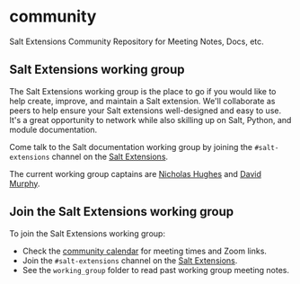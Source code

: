 # community

Salt Extensions Community Repository for Meeting Notes, Docs, etc.

## Salt Extensions working group

The Salt Extensions working group is the place to go if you would like to help
create, improve, and maintain a Salt extension. We'll collaborate as peers to
help ensure your Salt extensions well-designed and easy to use. It's a great
opportunity to network while also skilling up on Salt, Python, and module
documentation.

Come talk to the Salt documentation working group by joining the
`#salt-extensions` channel on the
[Salt Extensions](https://discord.com/channels/1200072194781368340/1208165123240370197).

The current working group captains are
[Nicholas Hughes](https://github.com/nicholasmhughes) and
[David Murphy](https://github.com/dmurphy18).


## Join the Salt Extensions working group

To join the Salt Extensions working group:

* Check the
[community calendar](https://saltproject.io/calendar/) for meeting times and
Zoom links.
* Join the `#salt-extensions` channel on the
[Salt Extensions](https://discord.com/channels/1200072194781368340/1208165123240370197).
* See the `working_group` folder to read past working group meeting notes.
